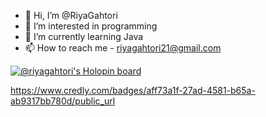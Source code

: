 - 👋 Hi, I’m @RiyaGahtori
- 👀 I’m interested in programming
- 🌱 I’m currently learning Java
- 📫 How to reach me - riyagahtori21@gmail.com

[![@riyagahtori's Holopin board](https://holopin.me/riyagahtori)](https://holopin.io/@riyagahtori)

https://www.credly.com/badges/aff73a1f-27ad-4581-b65a-ab9317bb780d/public_url

<!---
RiyaGahtori/RiyaGahtori is a ✨ special ✨ repository because its `README.md` (this file) appears on your GitHub profile.
You can click the Preview link to take a look at your changes.
--->
